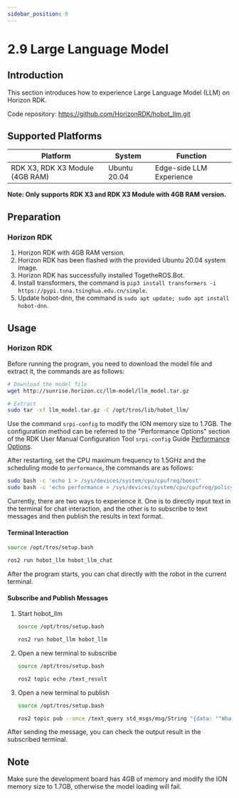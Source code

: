 ```yaml
---
sidebar_position: 9
---
```


# 2.9 Large Language Model

## Introduction

This section introduces how to experience Large Language Model (LLM) on Horizon RDK.

Code repository: <https://github.com/HorizonRDK/hobot_llm.git>

## Supported Platforms

| Platform                       | System | Function |
| ------------------------------ | -------------- | ---------------- |
| RDK X3, RDK X3 Module (4GB RAM) | Ubuntu 20.04   | Edge-side LLM Experience |

**Note: Only supports RDK X3 and RDK X3 Module with 4GB RAM version.**

## Preparation

### Horizon RDK

1. Horizon RDK with 4GB RAM version.
2. Horizon RDK has been flashed with the provided Ubuntu 20.04 system image.
3. Horizon RDK has successfully installed TogetheROS.Bot.
4. Install transformers, the command is `pip3 install transformers -i https://pypi.tuna.tsinghua.edu.cn/simple`.
5. Update hobot-dnn, the command is `sudo apt update; sudo apt install hobot-dnn`.

## Usage

### Horizon RDK

Before running the program, you need to download the model file and extract it, the commands are as follows:

```bash
# Download the model file
wget http://sunrise.horizon.cc/llm-model/llm_model.tar.gz

# Extract
sudo tar -xf llm_model.tar.gz -C /opt/tros/lib/hobot_llm/
```

Use the command `srpi-config` to modify the ION memory size to 1.7GB. The configuration method can be referred to the "Performance Options" section of the RDK User Manual Configuration Tool `srpi-config` Guide [Performance Options](https://developer.horizon.cc/documents_rdk/configuration/srpi-config#performance-options).

After restarting, set the CPU maximum frequency to 1.5GHz and the scheduling mode to `performance`, the commands are as follows:

```bash
sudo bash -c 'echo 1 > /sys/devices/system/cpu/cpufreq/boost'
sudo bash -c 'echo performance > /sys/devices/system/cpu/cpufreq/policy0/scaling_governor'
```

Currently, there are two ways to experience it. One is to directly input text in the terminal for chat interaction, and the other is to subscribe to text messages and then publish the results in text format.

#### Terminal Interaction

```bash
source /opt/tros/setup.bash

ros2 run hobot_llm hobot_llm_chat
```

After the program starts, you can chat directly with the robot in the current terminal.

#### Subscribe and Publish Messages

1. Start hobot_llm

    ```bash
    source /opt/tros/setup.bash

    ros2 run hobot_llm hobot_llm
    ```

2. Open a new terminal to subscribe

    ```bash
    source /opt/tros/setup.bash

    ros2 topic echo /text_result
    ```

3. Open a new terminal to publish

    ```bash
    source /opt/tros/setup.bash

    ros2 topic pub --once /text_query std_msgs/msg/String "{data: ""What is the capital of China?""}"
    ```

After sending the message, you can check the output result in the subscribed terminal.

## Note

Make sure the development board has 4GB of memory and modify the ION memory size to 1.7GB, otherwise the model loading will fail.